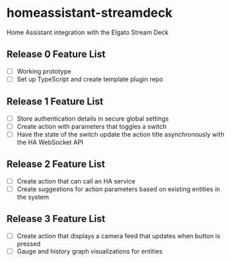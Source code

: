 # homeassistant-streamdeck
Home Assistant integration with the Elgato Stream Deck

## Release 0 Feature List
- [ ] Working prototype
- [ ] Set up TypeScript and create template plugin repo

## Release 1 Feature List
- [ ] Store authentication details in secure global settings
- [ ] Create action with parameters that toggles a switch
- [ ] Have the state of the switch update the action title asynchronously with the HA WebSocket API

## Release 2 Feature List
- [ ] Create action that can call an HA service
- [ ] Create suggestions for action parameters based on existing entities in the system

## Release 3 Feature List
- [ ] Create action that displays a camera feed that updates when button is pressed
- [ ] Gauge and history graph visualizations for entities
